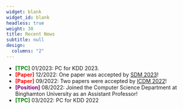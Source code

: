 ```yaml
---
widget: blank
widget_id: blank
headless: true
weight: 30
title: Recent News
subtitle: null
design:
  columns: "2"
---
```

* **<font color="green">\[TPC]</font>** 01/2023: PC for KDD 2023.
* **<font color="red">\[Paper]</font>** 12/2022: One paper was accepted by [SDM 2023](https://www.siam.org/conferences/cm/conference/sdm23)!﻿
* **<font color="red">\[Paper]</font>** 09/2022: Two papers were accepted by [ICDM 2022](https://icdm22.cse.usf.edu/)!
* **<font color="purple">\[Position]</font>** 08/2022: Joined the Computer Science Department at Binghamton University as an Assistant Professor!
* **<font color="green">\[TPC]</font>** 03/2022: PC for KDD 2022